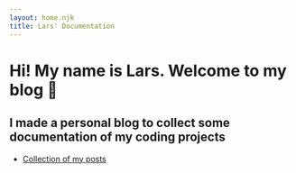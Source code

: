 ```yaml
---
layout: home.njk
title: Lars' Documentation
---
```


# Hi! My name is Lars. Welcome to my blog 👋

<h2>I made a personal blog to collect some documentation of my coding projects</h2>

<ul>
<li><a href="/posts/">Collection of my posts</a></li>
</ul>

